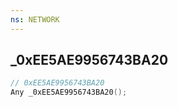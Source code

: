 ```yaml
---
ns: NETWORK
---
```

## _0xEE5AE9956743BA20

```c
// 0xEE5AE9956743BA20
Any _0xEE5AE9956743BA20();
```

